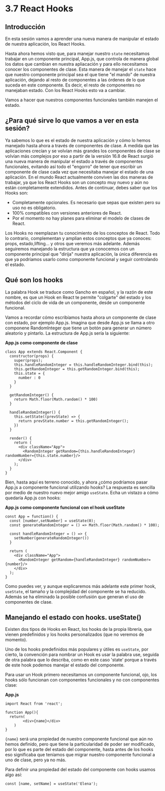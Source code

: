 # 3.7 React Hooks

## Introducción

En esta sesión vamos a aprender una nueva manera de manipular el estado de nuestra aplicación, los React Hooks. 

Hasta ahora hemos visto que, para manejar nuestro `state` necesitamos trabajar en un componente principal, App.js, que controla de manera global los datos que cambian en nuestra apliacación y para ello necesitamos conocer los componentes de clase. Esta manera de manejar el `state` hace que nuestro componente principal sea el que tiene "el mando" de nuestra aplicación, dejando al resto de componentes a las órdenes de lo que suceda en este componente. Es decir, el resto de componentes no manejaban estado. Con los React Hooks esto va a cambiar.

Vamos a hacer que nuestros componentes funcionales también manejen el estado.

## ¿Para qué sirve lo que vamos a ver en esta sesión?

Ya sabemos lo que es el estado de nuestra aplicación y cómo lo hemos manejado hasta ahora a través de componentes de clase. A medida que las aplicaciones crecían y se volvían más grandes los componentes de clase se volvían más complejos por eso a partir de la versión 16.8 de React surgió una nueva manera de manipular el estado a través de componentes funcionales, evitando así todo el "engorro" de tener que escribir un componente de clase cada vez que necesitaba manejar el estado de una aplicación. En el mundo React actualmente conviven las dos maneras de trabajar, ya que los React Hooks son un concepto muy nuevo y aún no están completamente extendidos.
Antes de continuar, debes saber que los Hooks son:

 - Completamente opcionales. Es necesario que sepas que existen pero su uso no es obligatorio.
 - 100% compatibles con versiones anteriores de React. 
 - Por el momento no hay planes para eliminar el modelo de clases de React. 
 
Los Hooks no reemplazan tu conocimiento de los conceptos de React. Todo lo contrario, complementan y amplian estos conceptos que ya conoces: props, estado,lifting... y otros que veremos más adelante. Además seguiremos manejando la estructura que ya conocemos con un componente principal que "dirija" nuestra aplicación, la única diferencia es que ya podríamos usarlo como componente funcional y seguir controlando el estado.

## Qué son los hooks

La palabra Hook se traduce como Gancho en español, y la razón de este nombre, es que un Hook en React te permite "colgarte" del estado y los métodos del ciclo de vida de un componente, desde un componente funcional.

Vamos a recordar cómo escribíamos hasta ahora un componente de clase con estado, por ejemplo App.js. Imagina que desde App.js se llama a otro componene RandomInteger que tiene un botón para generar un número aleatorio y pintarlo. La estructura de App.js sería la siguiente:

**App.js como componente de clase**
``````
class App extends React.Component {
  constructor(props) {
    super(props);
    this.handleRandomInteger = this.handleRandomInteger.bind(this);
    this.getRandomInteger = this.getRandomInteger.bind(this);
    this.state = {
      number : 0
    }
  }

  getRandomInteger() {
    return Math.floor(Math.random() * 100)
  }

  handleRandomInteger() {
    this.setState((prevState) => {
      return prevState.number = this.getRandomInteger();
    })
  }
  
  render() {
    return (
      <div className="App">
        <RandomInteger getRandom={this.handleRandomInteger} randomNumber={this.state.number}/>
      </div>
    );
  }
}
``````

Bien, hasta aquí es terreno conocido, y ahora ¿cómo podríamos pasar App.js a componente funcional utilizando hooks? La respuesta es sencilla por medio de nuestro nuevo mejor amigo `useState`. Echa un vistazo a cómo quedaría App.js con hooks:

**App.js como componente funcional con el hook useState**
``````
const App = function() {
  const [number,setNumber] = useState(0);
  const generateRandomInteger = () => Math.floor(Math.random() * 100);

  const handleRandomInteger = () => {
    setNumber(generateRandomInteger())
  }

  return (
    <div className="App">
      <RandomInteger getRandom={handleRandomInteger} randomNumber={number}/>
    </div>
  );
}
``````
Como puedes ver, y aunque explicaremos más adelante este primer hook, `useState`, el tamaño y la complejidad del componente se ha reducido. Además se ha eliminado la posible confusión que generan el uso de componentes de clase.

## Manejando el estado con hooks. useState()

Existen dos tipos de Hooks en React, los hooks de la propia librería, que vienen predefinidos y los hooks personalizados (que no veremos de momento).

Uno de los hooks predefinidos más populares y útiles es `useState`, por cierto, la convención para nombrar un Hook es usar la palabra use, seguida de otra palabra que lo describa, como en este caso 'state' porque a través de este hook podemos manejar el estado del componente.

Para usar un Hook primero necesitamos un componente funcional, ojo, los hooks sólo funcionan con componentes funcionales y no con componentes clase:

**App.js**
````````
import React from 'react';

function App(){
  return(
        <div>{name}</div>
    )
}
````````

`{name}` será una propiedad de nuestro componente funcional que aún no hemos definido, pero que tiene la particularidad de poder ser modificado, por lo que es parte del estado del componente, hasta antes de los hooks eso significaba que teníamos que migrar nuestro componente funcional a uno de clase, pero ya no más.

Para definir una propiedad del estado del componente con hooks usamos algo así:

``````````
const [name, setName] = useState('Elena');
``````````



